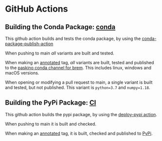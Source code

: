 # GitHub Actions

## Building the Conda Package: [conda](https://github.com/paskino/brem/blob/main/.github/workflows/conda.yml)
This github action builds and tests the conda package, by using the [conda-package-publish-action](https://github.com/paskino/conda-package-publish-action)

When pushing to main *all* variants are built and tested.

When making an [annotated](https://git-scm.com/book/en/v2/Git-Basics-Tagging) tag, *all* variants are built, tested and published to the [paskino conda channel for brem](https://anaconda.org/paskino/brem/files). This includes linux, windows and macOS versions.

When opening or modifying a pull request to main, a single variant is built and tested, but not published. This variant is `python=3.7` and `numpy=1.18`.

## Building the PyPi Package: [CI](https://github.com/paskino/brem/blob/main/.github/workflows/CI.yml)
This github action builds the pypi package, by using the [deploy-pypi action](https://github.com/casperdcl/deploy-pypi).

When pushing to main it is built and checked.

When making an [annotated](https://git-scm.com/book/en/v2/Git-Basics-Tagging) tag, it is built, checked and published to [PyPi](https://pypi.org/project/brem/#description).
